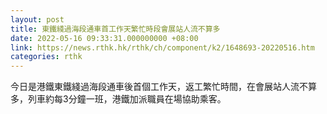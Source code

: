 ```yaml
---
layout: post
title: 東鐵綫過海段通車首工作天繁忙時段會展站人流不算多
date: 2022-05-16 09:33:31.000000000 +08:00
link: https://news.rthk.hk/rthk/ch/component/k2/1648693-20220516.htm
categories: rthk
---
```


今日是港鐵東鐵綫過海段通車後首個工作天，返工繁忙時間，在會展站人流不算多，列車約每3分鐘一班，港鐵加派職員在場協助乘客。
